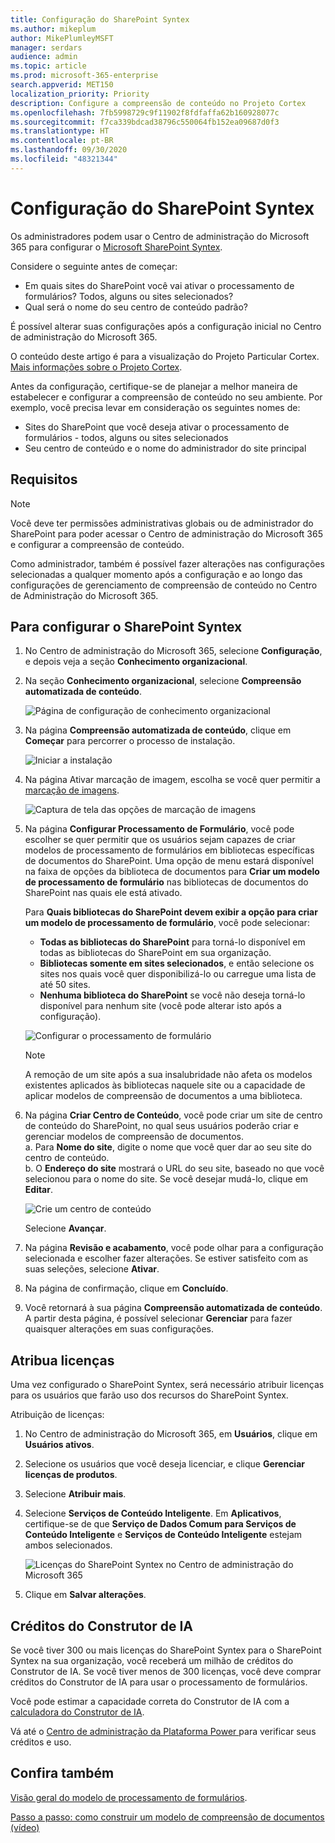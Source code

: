 ```yaml
---
title: Configuração do SharePoint Syntex
ms.author: mikeplum
author: MikePlumleyMSFT
manager: serdars
audience: admin
ms.topic: article
ms.prod: microsoft-365-enterprise
search.appverid: MET150
localization_priority: Priority
description: Configure a compreensão de conteúdo no Projeto Cortex
ms.openlocfilehash: 7fb5998729c9f11902f8fdfaffa62b160928077c
ms.sourcegitcommit: f7ca339bdcad38796c550064fb152ea09687d0f3
ms.translationtype: HT
ms.contentlocale: pt-BR
ms.lasthandoff: 09/30/2020
ms.locfileid: "48321344"
---
```

# <a name="set-up-sharepoint-syntex"></a>Configuração do SharePoint Syntex

Os administradores podem usar o Centro de administração do Microsoft 365 para configurar o [Microsoft SharePoint Syntex](document-understanding-overview.md). 

Considere o seguinte antes de começar:

- Em quais sites do SharePoint você vai ativar o processamento de formulários? Todos, alguns ou sites selecionados?
- Qual será o nome do seu centro de conteúdo padrão?

É possível alterar suas configurações após a configuração inicial no Centro de administração do Microsoft 365.

O conteúdo deste artigo é para a visualização do Projeto Particular Cortex. [Mais informações sobre o Projeto Cortex](https://aka.ms/projectcortex).

Antes da configuração, certifique-se de planejar a melhor maneira de estabelecer e configurar a compreensão de conteúdo no seu ambiente. Por exemplo, você precisa levar em consideração os seguintes nomes de:

- Sites do SharePoint que você deseja ativar o processamento de formulários - todos, alguns ou sites selecionados
- Seu centro de conteúdo e o nome do administrador do site principal

## <a name="requirements"></a>Requisitos 

> [!NOTE]
> Você deve ter permissões administrativas globais ou de administrador do SharePoint para poder acessar o Centro de administração do Microsoft 365 e configurar a compreensão de conteúdo.

Como administrador, também é possível fazer alterações nas configurações selecionadas a qualquer momento após a configuração e ao longo das configurações de gerenciamento de compreensão de conteúdo no Centro de Administração do Microsoft 365.

## <a name="to-set-up-sharepoint-syntex"></a>Para configurar o SharePoint Syntex

1. No Centro de administração do Microsoft 365, selecione **Configuração**, e depois veja a seção **Conhecimento organizacional**.

2. Na seção **Conhecimento organizacional**, selecione **Compreensão automatizada de conteúdo**.<br/>

    ![Página de configuração de conhecimento organizacional](../media/content-understanding/admin-org-knowledge-options.png)</br>

3. Na página **Compreensão automatizada de conteúdo**, clique em **Começar** para percorrer o processo de instalação.<br/>

    ![Iniciar a instalação](../media/content-understanding/admin-content-understanding-get-started.png)</br>

4. Na página Ativar marcação de imagem, escolha se você quer permitir a [ marcação de imagens](image-tagging.md).

    ![Captura de tela das opções de marcação de imagens](../media/content-understanding/admin-content-understanding-setup-image-tagging.png)</br>

5. Na página **Configurar Processamento de Formulário**, você pode escolher se quer permitir que os usuários sejam capazes de criar modelos de processamento de formulários em bibliotecas específicas de documentos do SharePoint. Uma opção de menu estará disponível na faixa de opções da biblioteca de documentos para **Criar um modelo de processamento de formulário** nas bibliotecas de documentos do SharePoint nas quais ele está ativado.
 
     Para **Quais bibliotecas do SharePoint devem exibir a opção para criar um modelo de processamento de formulário**, você pode selecionar:</br>
      - **Todas as bibliotecas do SharePoint** para torná-lo disponível em todas as bibliotecas do SharePoint em sua organização.</br>
      - **Bibliotecas somente em sites selecionados**, e então selecione os sites nos quais você quer disponibilizá-lo ou carregue uma lista de até 50 sites.</br>
      - **Nenhuma biblioteca do SharePoint** se você não deseja torná-lo disponível para nenhum site (você pode alterar isto após a configuração).

   ![Configurar o processamento de formulário](../media/content-understanding/admin-configforms.png)

   > [!Note]
   > A remoção de um site após a sua insalubridade não afeta os modelos existentes aplicados às bibliotecas naquele site ou a capacidade de aplicar modelos de compreensão de documentos a uma biblioteca. 
    
6. Na página **Criar Centro de Conteúdo**, você pode criar um site de centro de conteúdo do SharePoint, no qual seus usuários poderão criar e gerenciar modelos de compreensão de documentos. </br>
    a. Para **Nome do site**, digite o nome que você quer dar ao seu site do centro de conteúdo.</br>
    b. O **Endereço do site** mostrará o URL do seu site, baseado no que você selecionou para o nome do site. Se você desejar mudá-lo, clique em **Editar**.</br>

      ![Crie um centro de conteúdo](../media/content-understanding/admin-cu-create-cc.png)</br>

    Selecione **Avançar**.

7. Na página **Revisão e acabamento**, você pode olhar para a configuração selecionada e escolher fazer alterações. Se estiver satisfeito com as suas seleções, selecione **Ativar**.

8. Na página de confirmação, clique em **Concluído**.

9. Você retornará à sua página **Compreensão automatizada de conteúdo**. A partir desta página, é possível selecionar **Gerenciar** para fazer quaisquer alterações em suas configurações. 

## <a name="assign-licenses"></a>Atribua licenças

Uma vez configurado o SharePoint Syntex, será necessário atribuir licenças para os usuários que farão uso dos recursos do SharePoint Syntex.

Atribuição de licenças:

1. No Centro de administração do Microsoft 365, em **Usuários**, clique em **Usuários ativos**.

2. Selecione os usuários que você deseja licenciar, e clique **Gerenciar licenças de produtos**.

3. Selecione **Atribuir mais**.

4. Selecione **Serviços de Conteúdo Inteligente**. Em **Aplicativos**, certifique-se de que **Serviço de Dados Comum para Serviços de Conteúdo Inteligente** e **Serviços de Conteúdo Inteligente** estejam ambos selecionados.

    ![Licenças do SharePoint Syntex no Centro de administração do Microsoft 365](../media/content-understanding/sharepoint-syntex-licenses.png)

5. Clique em **Salvar alterações**.

## <a name="ai-builder-credits"></a>Créditos do Construtor de IA

Se você tiver 300 ou mais licenças do SharePoint Syntex para o SharePoint Syntex na sua organização, você receberá um milhão de créditos do Construtor de IA. Se você tiver menos de 300 licenças, você deve comprar créditos do Construtor de IA para usar o processamento de formulários.

Você pode estimar a capacidade correta do Construtor de IA com a [calculadora do Construtor de IA](https://powerapps.microsoft.com/ai-builder-calculator).

Vá até o [Centro de administração da Plataforma Power ](https://admin.powerplatform.microsoft.com/resources/capacity) para verificar seus créditos e uso.

## <a name="see-also"></a>Confira também

[Visão geral do modelo de processamento de formulários](https://docs.microsoft.com/ai-builder/form-processing-model-overview).

[Passo a passo: como construir um modelo de compreensão de documentos (vídeo)](https://www.youtube.com/watch?v=DymSHObD-bg)

